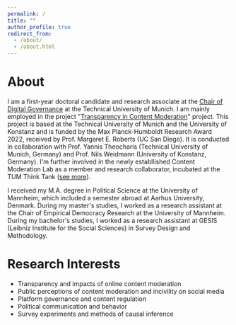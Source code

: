 ```yaml
---
permalink: /
title: ""
author_profile: true
redirect_from: 
  - /about/
  - /about.html
---
```



About
======

I am a first-year doctoral candidate and research associate at the [Chair of Digital Governance](https://www.hfp.tum.de/en/digitalgovernance/home/) at the Technical University of Munich. I am mainly employed in the project "[Transparency in Content Moderation](https://www.tum.de/en/news-and-events/all-news/press-releases/details/analyse-des-verhaltens-von-social-media-plattformen)" project. This project is based at the Technical University of Munich and the University of Konstanz and is funded by the Max Planck-Humboldt Research Award 2022, received by Prof. Margaret E. Roberts (UC San Diego). It is conducted in collaboration with Prof. Yannis Theocharis (Technical University of Munich, Germany) and Prof. Nils Weidmann (University of Konstanz, Germany). I'm further involved in the newly establlished Content Moderation Lab as a member and research collaborator, incubated at the TUM Think Tank ([see more](https://tumthinktank.de/project/content-moderation-lab/)).


I received my M.A. degree in Political Science at the University of Mannheim, which included a semester abroad at Aarhus University, Denmark. During my master's studies, I worked as a research assistant at the Chair of Empirical Democracy Research at the University of Mannheim. During my bachelor's studies, I worked as a research assistant at GESIS (Leibniz Institute for the Social Sciences) in Survey Design and Methodology.

Research Interests
======

- Transparency and impacts of online content moderation
- Public perceptions of content moderation and incivility on social media
- Platform governance and content regulation
- Political communication and behavior
- Survey experiments and methods of causal inference

